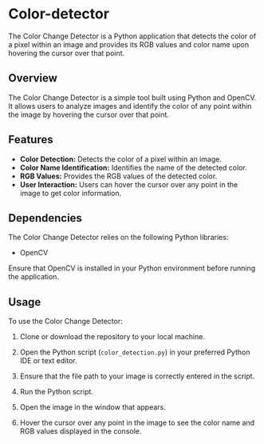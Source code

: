 # Color-detector
The Color Change Detector is a Python application that detects the color of a pixel within an image and provides its RGB values and color name upon hovering the cursor over that point.
## Overview

The Color Change Detector is a simple tool built using Python and OpenCV. It allows users to analyze images and identify the color of any point within the image by hovering the cursor over that point.

## Features

- **Color Detection:** Detects the color of a pixel within an image.
- **Color Name Identification:** Identifies the name of the detected color.
- **RGB Values:** Provides the RGB values of the detected color.
- **User Interaction:** Users can hover the cursor over any point in the image to get color information.

## Dependencies

The Color Change Detector relies on the following Python libraries:

- OpenCV

Ensure that OpenCV is installed in your Python environment before running the application.

## Usage

To use the Color Change Detector:

1. Clone or download the repository to your local machine.

2. Open the Python script (`color_detection.py`) in your preferred Python IDE or text editor.

3. Ensure that the file path to your image is correctly entered in the script.

4. Run the Python script.

5. Open the image in the window that appears.

6. Hover the cursor over any point in the image to see the color name and RGB values displayed in the console.
